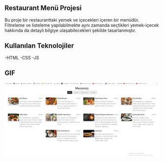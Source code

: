 ## Restaurant Menü Projesi

Bu proje bir restauranttaki yemek ve içecekleri içeren bir menüdür. Filtreleme ve listeleme yapılabilmekte aynı zamanda seçtikleri yemek-içecek hakkında da detaylı bilgiye ulaşabilecekleri şekilde tasarlanmıştır.

## Kullanılan Teknolojiler

-HTML
-CSS
-JS

## GIF

![gif](./images/menuapp.gif)
